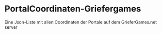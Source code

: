 # PortalCoordinaten-Griefergames
Eine Json-Liste mit allen Coordinaten der Portale auf dem GrieferGames.net server
